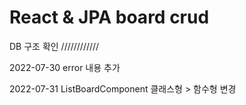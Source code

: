 # React & JPA board crud

DB 구조 확인
////////////

2022-07-30 error 내용 추가 

2022-07-31 ListBoardComponent 클래스형 > 함수형 변경 
